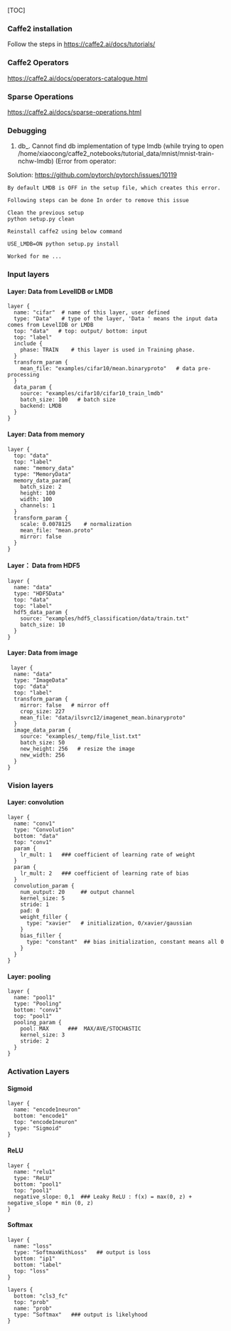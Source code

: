 [TOC]

### Caffe2 installation

Follow the steps in https://caffe2.ai/docs/tutorials/

### Caffe2 Operators

https://caffe2.ai/docs/operators-catalogue.html


### Sparse Operations
https://caffe2.ai/docs/sparse-operations.html



### Debugging 

1. db_. Cannot find db implementation of type lmdb (while trying to open /home/xiaocong/caffe2_notebooks/tutorial_data/mnist/mnist-train-nchw-lmdb) (Error from operator:

  Solution:  https://github.com/pytorch/pytorch/issues/10119

  ```
  By default LMDB is OFF in the setup file, which creates this error.

  Following steps can be done In order to remove this issue

  Clean the previous setup
  python setup.py clean

  Reinstall caffe2 using below command

  USE_LMDB=ON python setup.py install

  Worked for me ...
  ```


### Input layers

#### Layer: Data from LevelIDB or LMDB


```
layer {
  name: "cifar"  # name of this layer, user defined
  type: "Data"   # type of the layer, 'Data ' means the input data comes from LevelIDB or LMDB
  top: "data"   # top: output/ bottom: input
  top: "label"
  include {
    phase: TRAIN    # this layer is used in Training phase. 
  }
  transform_param {
    mean_file: "examples/cifar10/mean.binaryproto"   # data pre-processing
  }
  data_param {
    source: "examples/cifar10/cifar10_train_lmdb"
    batch_size: 100   # batch size
    backend: LMDB
  }
}

```


#### Layer: Data from memory


```
layer {
  top: "data"
  top: "label"
  name: "memory_data"
  type: "MemoryData"
  memory_data_param{
    batch_size: 2
    height: 100
    width: 100
    channels: 1
  }
  transform_param {
    scale: 0.0078125    # normalization
    mean_file: "mean.proto"
    mirror: false
  }
}

```

#### Layer： Data from HDF5

```
layer {
  name: "data"
  type: "HDF5Data"
  top: "data"
  top: "label"
  hdf5_data_param {
    source: "examples/hdf5_classification/data/train.txt"
    batch_size: 10
  }
}

```

#### Layer: Data from image

```
 layer {
  name: "data"
  type: "ImageData"
  top: "data"
  top: "label"
  transform_param {
    mirror: false   # mirror off
    crop_size: 227
    mean_file: "data/ilsvrc12/imagenet_mean.binaryproto"
  }
  image_data_param {
    source: "examples/_temp/file_list.txt"
    batch_size: 50
    new_height: 256   # resize the image
    new_width: 256
  }
}
```


### Vision layers


#### Layer: convolution


```
layer {
  name: "conv1"
  type: "Convolution"
  bottom: "data"
  top: "conv1"
  param {
    lr_mult: 1   ### coefficient of learning rate of weight
  }
  param {
    lr_mult: 2   ### coefficient of learning rate of bias
  }
  convolution_param {
    num_output: 20     ## output channel
    kernel_size: 5
    stride: 1
    pad: 0
    weight_filler {
      type: "xavier"   # initialization, 0/xavier/gaussian
    }
    bias_filler {
      type: "constant"  ## bias initialization, constant means all 0
    }
  }
}
```


#### Layer: pooling

```
layer {
  name: "pool1"
  type: "Pooling"
  bottom: "conv1"
  top: "pool1"
  pooling_param {
    pool: MAX      ###  MAX/AVE/STOCHASTIC
    kernel_size: 3
    stride: 2
  }
}
```




### Activation Layers

#### Sigmoid

```
layer {
  name: "encode1neuron"
  bottom: "encode1"
  top: "encode1neuron"
  type: "Sigmoid"
}
```



#### ReLU

```
layer {
  name: "relu1"
  type: "ReLU"
  bottom: "pool1"
  top: "pool1"
  negative_slope: 0,1  ### Leaky ReLU : f(x) = max(0, z) + negative_slope * min (0, z)
}
```


#### Softmax 


```
layer {
  name: "loss"
  type: "SoftmaxWithLoss"   ## output is loss
  bottom: "ip1"
  bottom: "label"
  top: "loss"
}
```

```
layers {
  bottom: "cls3_fc"
  top: "prob"
  name: "prob"
  type: “Softmax"   ### output is likelyhood
}
```



